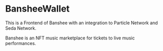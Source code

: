 # BansheeWallet

This is a Frontend of Banshee with an integration to Particle Network and Seda Network.

Banshee is an NFT music marketplace for tickets to live music performances.
